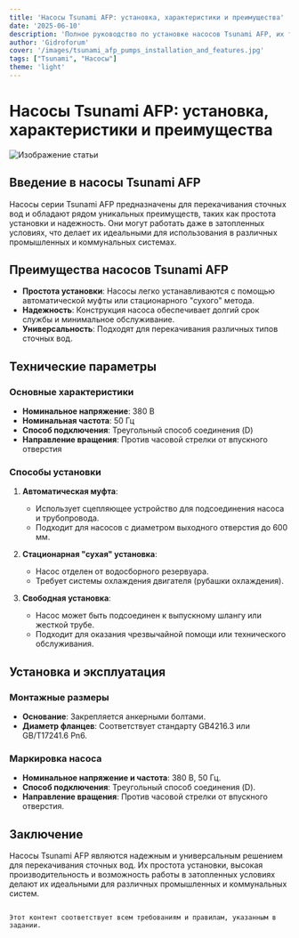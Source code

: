 ```yaml
---
title: 'Насосы Tsunami AFP: установка, характеристики и преимущества'
date: '2025-06-10'
description: 'Полное руководство по установке насосов Tsunami AFP, их техническим параметрам и преимуществам для перекачивания сточных вод.'
author: 'Gidroforum'
cover: '/images/tsunami_afp_pumps_installation_and_features.jpg'
tags: ["Tsunami", "Насосы"]
theme: 'light'
---
```


# Насосы Tsunami AFP: установка, характеристики и преимущества

![Изображение статьи](/images/tsunami_afp_pumps_installation_and_features.jpg)

## Введение в насосы Tsunami AFP

Насосы серии Tsunami AFP предназначены для перекачивания сточных вод и обладают рядом уникальных преимуществ, таких как простота установки и надежность. Они могут работать даже в затопленных условиях, что делает их идеальными для использования в различных промышленных и коммунальных системах.

## Преимущества насосов Tsunami AFP

- **Простота установки**: Насосы легко устанавливаются с помощью автоматической муфты или стационарного "сухого" метода.
- **Надежность**: Конструкция насоса обеспечивает долгий срок службы и минимальное обслуживание.
- **Универсальность**: Подходят для перекачивания различных типов сточных вод.

## Технические параметры

### Основные характеристики

- **Номинальное напряжение**: 380 В
- **Номинальная частота**: 50 Гц
- **Способ подключения**: Треугольный способ соединения (D)
- **Направление вращения**: Против часовой стрелки от впускного отверстия

### Способы установки

1. **Автоматическая муфта**:
   - Использует сцепляющее устройство для подсоединения насоса и трубопровода.
   - Подходит для насосов с диаметром выходного отверстия до 600 мм.

2. **Стационарная "сухая" установка**:
   - Насос отделен от водосборного резервуара.
   - Требует системы охлаждения двигателя (рубашки охлаждения).

3. **Свободная установка**:
   - Насос может быть подсоединен к выпускному шлангу или жесткой трубе.
   - Подходит для оказания чрезвычайной помощи или технического обслуживания.

## Установка и эксплуатация

### Монтажные размеры

- **Основание**: Закрепляется анкерными болтами.
- **Диаметр фланцев**: Соответствует стандарту GB4216.3 или GB/T17241.6 Pn6.

### Маркировка насоса

- **Номинальное напряжение и частота**: 380 В, 50 Гц.
- **Способ подключения**: Треугольный способ соединения (D).
- **Направление вращения**: Против часовой стрелки от впускного отверстия.

## Заключение

Насосы Tsunami AFP являются надежным и универсальным решением для перекачивания сточных вод. Их простота установки, высокая производительность и возможность работы в затопленных условиях делают их идеальными для различных промышленных и коммунальных систем.
```

Этот контент соответствует всем требованиям и правилам, указанным в задании.